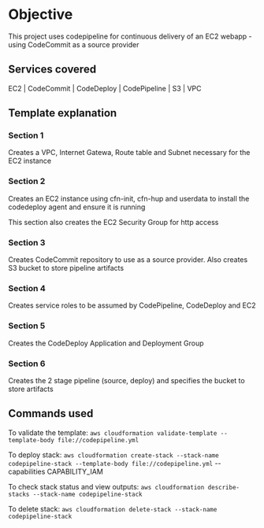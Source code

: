 # Objective

This project uses codepipeline for continuous delivery of an EC2 webapp -  using CodeCommit as a source provider

## Services covered

EC2 | CodeCommit | CodeDeploy | CodePipeline | S3 | VPC

## Template explanation

### Section 1

Creates a VPC, Internet Gatewa, Route table  and Subnet necessary for the EC2 instance

### Section 2

Creates an EC2 instance using cfn-init, cfn-hup and userdata to install the codedeploy agent and ensure it is running

This section also creates the EC2 Security Group for http access

### Section 3

Creates CodeCommit repository to use as a source provider. Also creates S3 bucket to store pipeline artifacts

### Section 4

Creates service roles to be assumed by CodePipeline, CodeDeploy and EC2

### Section 5

Creates the CodeDeploy Application and Deployment Group

### Section 6

Creates the 2 stage pipeline (source, deploy) and specifies the bucket to store artifacts


## Commands used

To validate the template: `aws cloudformation validate-template --template-body file://codepipeline.yml`

To deploy stack: `aws cloudformation create-stack --stack-name codepipeline-stack --template-body file://codepipeline.yml` --capabilities CAPABILITY_IAM

To check stack status and view outputs: `aws cloudformation describe-stacks --stack-name codepipeline-stack`

To delete stack: `aws cloudformation delete-stack --stack-name codepipeline-stack`


